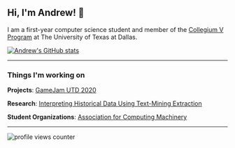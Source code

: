 ## Hi, I'm Andrew! 👋

I am a first-year computer science student and member of the [Collegium V Program](https://honors.utdallas.edu/cv) at The University of Texas at Dallas.

[![Andrew's GitHub stats](https://github-readme-stats.vercel.app/api?username=nartmobile&hide=stars,issues,contribs?count_private=true&show_icons=true&theme=midnight-purple)](https://github.com/anuraghazra/github-readme-stats)

---
### Things I'm working on

**Projects**: [GameJam UTD 2020](https://github.com/theproz99/PumpkinBulletHell)

**Research**: [Interpreting Historical Data Using Text-Mining Extraction](https://github.com/ACM-Research/text-mining-extraction)

**Student Organizations**: [Association for Computing Machinery](https://www.acmutd.co/)

---

![profile views counter](https://komarev.com/ghpvc/?username=nartmobile&label=profile%20views)
